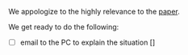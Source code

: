 We appologize to the highly relevance to the [paper](https://aclanthology.org/2021.acl-long.103.pdf). 

We get ready to do the following: 

- [ ] email to the PC to explain the situation
 [] 

